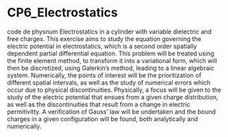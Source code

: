 # CP6_Electrostatics
code de physnum
Electrostatics in a cylinder with variable dielectric and free charges. 
This exercise aims to study the equation governing the electric potential in electrostatics,
which is a second order spatially dependent partial differential equation. This problem will 
be treated using the finite element method, to transform it into a variational form, 
which will then be discretized, using Galerkin’s method, leading to a linear algebraic system.
Numerically, the points of interest will be the prioritization of different spatial intervals, as
well as the study of numerical errors which occur due to physical discontinuities. Physically,
a focus will be given to the study of the electric potential that ensues from a given charge
distribution, as well as the discontinuities that result from a change in electric permitivitty. A
verification of Gauss’ law will be undertaken and the bound charges in a given configuration
will be found, both analytically and numerically.
